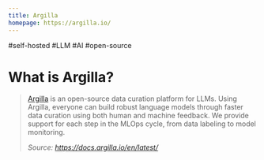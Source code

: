 ```yaml
---
title: Argilla
homepage: https://argilla.io/
---
```


#self-hosted #LLM #AI #open-source

# What is Argilla?

> [Argilla](https://argilla.io) is an open-source data curation platform for LLMs. Using Argilla, everyone can build robust language models through faster data curation using both human and machine feedback. We provide support for each step in the MLOps cycle, from data labeling to model monitoring.
>
> _Source: https://docs.argilla.io/en/latest/_
